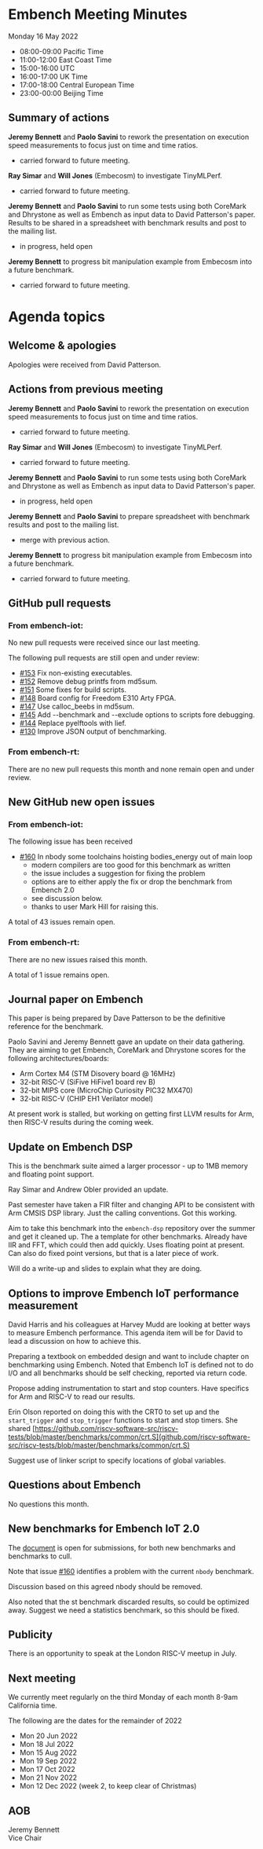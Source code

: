 # Embench Meeting Minutes

Monday 16 May 2022

- 08:00-09:00 Pacific Time
- 11:00-12:00 East Coast Time
- 15:00-16:00 UTC
- 16:00-17:00 UK Time
- 17:00-18:00 Central European Time
- 23:00-00:00 Beijing Time

## Summary of actions

**Jeremy Bennett** and **Paolo Savini** to rework the presentation on execution speed measurements to focus just on time and time ratios.

- carried forward to future meeting.

**Ray Simar** and **Will Jones** (Embecosm) to investigate TinyMLPerf.

- carried forward to future meeting.

**Jeremy Bennett** and **Paolo Savini** to run some tests using both CoreMark and Dhrystone as well as Embench as input data to David Patterson's paper. Results to be shared in a spreadsheet with benchmark results and post to the mailing list.

- in progress, held open

**Jeremy Bennett** to progress bit manipulation example from Embecosm into a future benchmark.

- carried forward to future meeting.

# Agenda topics

## Welcome & apologies

Apologies were received from David Patterson.

## Actions from previous meeting

**Jeremy Bennett** and **Paolo Savini** to rework the presentation on execution speed measurements to focus just on time and time ratios.

- carried forward to future meeting.

**Ray Simar** and **Will Jones** (Embecosm) to investigate TinyMLPerf.

- carried forward to future meeting.

**Jeremy Bennett** and **Paolo Savini** to run some tests using both CoreMark and Dhrystone as well as Embench as input data to David Patterson's paper.

- in progress, held open

**Jeremy Bennett** and **Paolo Savini** to prepare spreadsheet with benchmark results and post to the mailing list.

- merge with previous action.

**Jeremy Bennett** to progress bit manipulation example from Embecosm into a future benchmark.

- carried forward to future meeting.

## GitHub pull requests

### From embench-iot:

No new pull requests were received since our last meeting.

The following pull requests are still open and under review:

- [#153](https://github.com/embench/embench-iot/pull/153) Fix non-existing executables.
- [#152](https://github.com/embench/embench-iot/pull/152) Remove debug printfs from md5sum.
- [#151](https://github.com/embench/embench-iot/pull/151) Some fixes for build scripts.
- [#148](https://github.com/embench/embench-iot/pull/148) Board config for Freedom E310 Arty FPGA.
- [#147](https://github.com/embench/embench-iot/pull/147) Use calloc_beebs in md5sum.
- [#145](https://github.com/embench/embench-iot/pull/145) Add --benchmark and --exclude options to scripts fore debugging.
- [#144](https://github.com/embench/embench-iot/pull/144) Replace pyelftools with lief.
- [#130](https://github.com/embench/embench-iot/pull/130) Improve JSON output of benchmarking.

### From embench-rt:

There are no new pull requests this month and none remain open and under review.

## New GitHub new open issues

### From embench-iot:

The following issue has been received

- [#160](https://github.com/embench/embench-iot/issues/160) In nbody some toolchains hoisting bodies_energy out of main loop
  - modern compilers are too good for this benchmark as written
  - the issue includes a suggestion for fixing the problem
  - options are to either apply the fix or drop the benchmark from Embench 2.0
  - see discussion below.
  - thanks to user Mark Hill for raising this.

A total of 43 issues remain open.

### From embench-rt:

There are no new issues raised this month.

A total of 1 issue remains open.

## Journal paper on Embench

This paper is being prepared by Dave Patterson to be the definitive reference for the benchmark.

Paolo Savini and Jeremy Bennett gave an update on their data gathering.  They are aiming to get Embench, CoreMark and Dhrystone scores for the following architectures/boards:
- Arm Cortex M4 (STM Disovery board @ 16MHz)
- 32-bit RISC-V (SiFive HiFive1 board rev B)
- 32-bit MIPS core (MicroChip Curiosity PIC32 MX470)
- 32-bit RISC-V (CHIP EH1 Verilator model)

At present work is stalled, but working on getting first LLVM results for Arm, then RISC-V results during the coming week.

## Update on Embench DSP

This is the benchmark suite aimed a larger processor - up to 1MB memory and floating point support.

Ray Simar and Andrew Obler provided an update.

Past semester have taken a FIR filter and changing API to be consistent with Arm CMSIS DSP library. Just the calling conventions. Got this working.

Aim to take this benchmark into the `embench-dsp` repository over the summer and get it cleaned up. The a template for other benchmarks. Already have IIR and FFT, which could then add quickly. Uses floating point at present.  Can also do fixed point versions, but that is a later piece of work.

Will do a write-up and slides to explain what they are doing.

## Options to improve Embench IoT performance measurement

David Harris and his colleagues at Harvey Mudd are looking at better ways to measure Embench performance. This agenda item will be for David to lead a discussion on how to achieve this.

Preparing a textbook on embedded design and want to include chapter on benchmarking using Embench.  Noted that Embench IoT is defined not to do I/O and all benchmarks should be self checking, reported via return code.

Propose adding instrumentation to start and stop counters. Have specifics for Arm and RISC-V to read our results.

Erin Olson reported on doing this with the CRT0 to set up and the `start_trigger` and `stop_trigger` functions to start and stop timers. She shared [https://github.com/riscv-software-src/riscv-tests/blob/master/benchmarks/common/crt.S](github.com/riscv-software-src/riscv-tests/blob/master/benchmarks/common/crt.S)

Suggest use of linker script to specify locations of global variables.

## Questions about Embench

No questions this month.

## New benchmarks for Embench IoT 2.0

The [document](https://docs.google.com/document/d/1kFBsA6VEQfJ8yG6wbBwgiY6GKOYLVNJvqIfqKYYyX60/edit?usp=sharing) is open for submissions, for both new benchmarks and benchmarks to cull.

Note that issue [#160](https://github.com/embench/embench-iot/issues/160) identifies a problem with the current `nbody` benchmark.

Discussion based on this agreed nbody should be removed.

Also noted that the st benchmark discarded results, so could be optimized away. Suggest we need a statistics benchmark, so this should be fixed.

## Publicity

There is an opportunity to speak at the London RISC-V meetup in July.

## Next meeting

We currently meet regularly on the third Monday of each month 8-9am California time.

The following are the dates for the remainder of 2022

- Mon 20 Jun 2022
- Mon 18 Jul 2022
- Mon 15 Aug 2022
- Mon 19 Sep 2022
- Mon 17 Oct 2022
- Mon 21 Nov 2022
- Mon 12 Dec 2022 (week 2, to keep clear of Christmas)

## AOB


Jeremy Bennett \
Vice Chair
